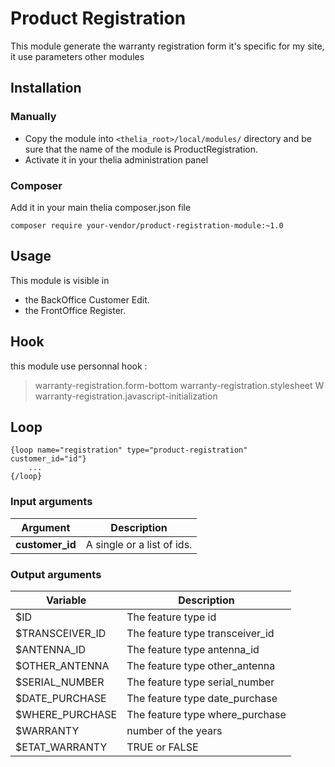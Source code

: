 # Product Registration

This module generate the warranty registration form
it's specific for my site, it use parameters other modules

## Installation

### Manually

* Copy the module into ```<thelia_root>/local/modules/``` directory and be sure that the name of the module is ProductRegistration.
* Activate it in your thelia administration panel

### Composer

Add it in your main thelia composer.json file

```
composer require your-vendor/product-registration-module:~1.0
```

## Usage

This module is visible in 
 - the BackOffice Customer Edit.
 - the FrontOffice Register.

## Hook

this module use personnal hook :
>   warranty-registration.form-bottom
>   warranty-registration.stylesheet
W   warranty-registration.javascript-initialization


## Loop

```smarty
{loop name="registration" type="product-registration" customer_id="id"}
    ...
{/loop}
```

### Input arguments

|Argument |Description |
|---      |--- |
|**customer_id** | A single or a list of ids. |

### Output arguments

|Variable   |Description |
|---        |--- |
|$ID    | The feature type id |
|$TRANSCEIVER_ID    | The feature type transceiver_id |
|$ANTENNA_ID    | The feature type antenna_id |
|$OTHER_ANTENNA   | The feature type other_antenna |
|$SERIAL_NUMBER    | The feature type serial_number |
|$DATE_PURCHASE    | The feature type date_purchase |
|$WHERE_PURCHASE    | The feature type where_purchase |
|$WARRANTY    | number of the years |
|$ETAT_WARRANTY    | TRUE or FALSE |

